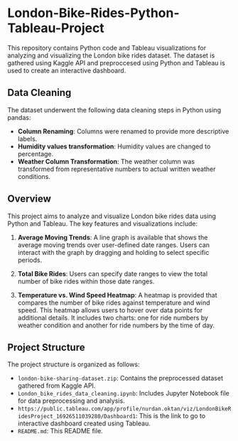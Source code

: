# London-Bike-Rides-Python-Tableau-Project

This repository contains Python code and Tableau visualizations for analyzing and visualizing the London bike rides dataset. The dataset is gathered using Kaggle API and preproccesed using Python and Tableau is used to create an interactive dashboard.

## Data Cleaning

The dataset underwent the following data cleaning steps in Python using pandas:

- **Column Renaming**: Columns were renamed to provide more descriptive labels.
- **Humidity values transformation**: Humidity values are changed to percentage.
- **Weather Column Transformation**: The weather column was transformed from representative numbers to actual written weather conditions.

## Overview

This project aims to analyze and visualize London bike rides data using Python and Tableau. The key features and visualizations include:

1. **Average Moving Trends**: A line graph is available that shows the average moving trends over user-defined date ranges. Users can interact with the graph by dragging and holding to select specific periods.

2. **Total Bike Rides**: Users can specify date ranges to view the total number of bike rides within those date ranges.

3. **Temperature vs. Wind Speed Heatmap**: A heatmap is provided that compares the number of bike rides against temperature and wind speed. This heatmap allows users to hover over data points for additional details. It includes two charts: one for ride numbers by weather condition and another for ride numbers by the time of day.

## Project Structure

The project structure is organized as follows:

- `london-bike-sharing-dataset.zip`: Contains the preprocessed dataset gathered from Kaggle API.
- `London_bike_rides_data_cleaning.ipynb`: Includes Jupyter Notebook file for data preprocessing and analysis.
-  `https://public.tableau.com/app/profile/nurdan.oktan/viz/LondonBikeRidesProject_16926511039280/Dashboard1`: This is the link to go to interactive dashboard created using Tableau.
- `README.md`: This README file.
